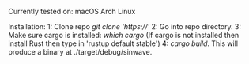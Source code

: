 Currently tested on:
macOS
Arch Linux

Installation:
1: Clone repo _git clone 'https://'_
2: Go into repo directory.
3: Make sure cargo is installed: _which cargo_ (If cargo is not installed then install Rust then type in 'rustup default stable')
4: _cargo build_. This will produce a binary at ./target/debug/sinwave.
